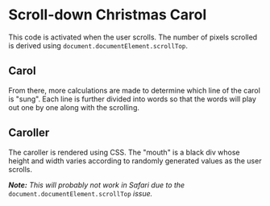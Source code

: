 # Scroll-down Christmas Carol
This code is activated when the user scrolls. The number of pixels scrolled is derived using `document.documentElement.scrollTop`.

## Carol
From there, more calculations are made to determine which line of the carol is "sung". Each line is further divided into words so that the words will play out one by one along with the scrolling.

## Caroller
The caroller is rendered using CSS. The "mouth" is a black div whose height and width varies according to randomly generated values as the user scrolls.

***Note:** This will probably not work in Safari due to the* `document.documentElement.scrollTop` *issue.*
